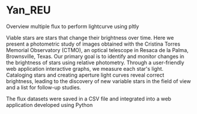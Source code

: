 # Yan_REU 

Overview multiple flux to perform lightcurve using pltly 

Viable stars are stars that change their brightness over time. 
Here we present a photometric study of images obtained with the Cristina Torres Memorial Observatory (CTMO), an optical telescope in Resaca de la Palma, Brownsville, Texas.
Our primary goal is to identify and monitor changes in the brightness of stars using relative photometry. 
Through a user-friendly web application interactive graphs, we measure each star's light.
Cataloging stars and creating aperture light curves reveal correct brightness, leading to the discovery of new variable stars in the field of view and a list for follow-up studies. ​

The flux datasets were saved in a CSV file and integrated into a web application developed using Python


